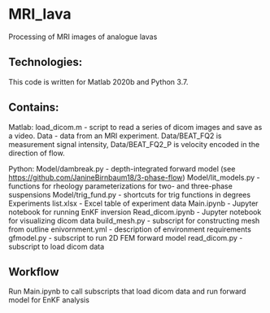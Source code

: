 # MRI_lava
Processing of MRI images of analogue lavas

## Technologies:

This code is written for Matlab 2020b and Python 3.7.

## Contains:

Matlab:
load_dicom.m - script to read a series of dicom images and save as a video.
Data  - data from an MRI experiment. Data/BEAT_FQ2 is measurement signal intensity, Data/BEAT_FQ2_P is velocity encoded in the direction of flow.

Python: 
Model/dambreak.py - depth-integrated forward model (see https://github.com/JanineBirnbaum18/3-phase-flow)
Model/lit_models.py - functions for rheology parameterizations for two- and three-phase suspensions
Model/trig_fund.py - shortcuts for trig functions in degrees
Experiments list.xlsx - Excel table of experiment data
Main.ipynb - Jupyter notebook for running EnKF inversion
Read_dicom.ipynb - Jupyter notebook for visualizing dicom data
build_mesh.py - subscript for constructing mesh from outline
enivornment.yml - description of environment requirements
gfmodel.py - subscript to run 2D FEM forward model
read_dicom.py - subscript to load dicom data

## Workflow
Run Main.ipynb to call subscripts that load dicom data and run forward model for EnKF analysis
